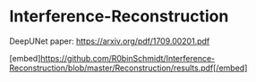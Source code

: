# Interference-Reconstruction

DeepUNet paper:
https://arxiv.org/pdf/1709.00201.pdf

[embed]https://github.com/R0binSchmidt/Interference-Reconstruction/blob/master/Reconstruction/results.pdf[/embed]
